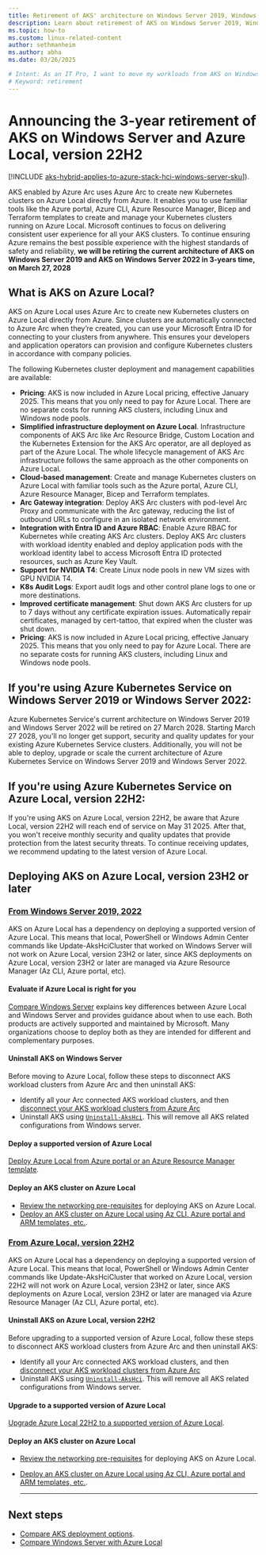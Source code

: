 ```yaml
---
title: Retirement of AKS' architecture on Windows Server 2019, Windows Server 2022 and Azure Local, version 22H2
description: Learn about retirement of AKS on Windows Server 2019, Windows Server 2022 and Azure Local, version 22H2
ms.topic: how-to
ms.custom: linux-related-content
author: sethmanheim
ms.author: abha 
ms.date: 03/26/2025

# Intent: As an IT Pro, I want to move my workloads from AKS on Windows Server to the latest version of AKS on Azure Local.
# Keyword: retirement
---
```


# Announcing the 3-year retirement of AKS on Windows Server and Azure Local, version 22H2

[!INCLUDE [aks-hybrid-applies-to-azure-stack-hci-windows-server-sku](includes/aks-hci-applies-to-skus/aks-hybrid-applies-to-azure-stack-hci-windows-server-sku.md)]).

AKS enabled by Azure Arc uses Azure Arc to create new Kubernetes clusters on Azure Local directly from Azure. It enables you to use familiar tools like the Azure portal, Azure CLI, Azure Resource Manager, Bicep and Terraform templates to create and manage your Kubernetes clusters running on Azure Local. Microsoft continues to focus on delivering consistent user experience for all your AKS clusters. To continue ensuring Azure remains the best possible experience with the highest standards of safety and reliability, **we will be retiring the current architecture of AKS on Windows Server 2019 and AKS on Windows Server 2022 in 3-years time, on March 27, 2028**

## What is AKS on Azure Local? 
AKS on Azure Local uses Azure Arc to create new Kubernetes clusters on Azure Local directly from Azure. Since clusters are automatically connected to Azure Arc when they’re created, you can use your Microsoft Entra ID for connecting to your clusters from anywhere. This ensures your developers and application operators can provision and configure Kubernetes clusters in accordance with company policies.

The following Kubernetes cluster deployment and management capabilities are available:

- **Pricing**: AKS is now included in Azure Local pricing, effective January 2025. This means that you only need to pay for Azure Local. There are no separate costs for running AKS clusters, including Linux and Windows node pools.
- **Simplified infrastructure deployment on Azure Local**. Infrastructure components of AKS Arc like Arc Resource Bridge, Custom Location and the Kubernetes Extension for the AKS Arc operator, are all deployed as part of the Azure Local. The whole lifecycle management of AKS Arc infrastructure follows the same approach as the other components on Azure Local.
- **Cloud-based management**: Create and manage Kubernetes clusters on Azure Local with familiar tools such as the Azure portal, Azure CLI, Azure Resource Manager, Bicep and Terraform templates.
- **Arc Gateway integration**: Deploy AKS Arc clusters with pod-level Arc Proxy and communicate with the Arc gateway, reducing the list of outbound URLs to configure in an isolated network environment.
- **Integration with Entra ID and Azure RBAC**: Enable Azure RBAC for Kubernetes while creating AKS Arc clusters.  Deploy AKS Arc clusters with workload identity enabled and deploy application pods with the workload identity label to access Microsoft Entra ID protected resources, such as Azure Key Vault. 
- **Support for NVIDIA T4**: Create Linux node pools in new VM sizes with GPU NVIDIA T4.
- **K8s Audit Logs**: Export audit logs and other control plane logs to one or more destinations.
- **Improved certificate management**: Shut down AKS Arc clusters for up to 7 days without any certificate expiration issues. Automatically repair certificates, managed by cert-tattoo, that expired when the cluster was shut down.
- **Pricing**: AKS is now included in Azure Local pricing, effective January 2025. This means that you only need to pay for Azure Local. There are no separate costs for running AKS clusters, including Linux and Windows node pools.

## If you're using Azure Kubernetes Service on Windows Server 2019 or Windows Server 2022:

Azure Kubernetes Service's current architecture on Windows Server 2019 and Windows Server 2022 will be retired on 27 March 2028. Starting March 27 2028, you'll no longer get support, security and quality updates for your existing Azure Kubernetes Service clusters. Additionally, you will not be able to deploy, upgrade or scale the current architecture of Azure Kubernetes Service on Windows Server 2019 and Windows Server 2022.

## If you're using Azure Kubernetes Service on Azure Local, version 22H2:

If you're using AKS on Azure Local, version 22H2, be aware that Azure Local, version 22H2 will reach end of service on May 31 2025. After that, you won't receive monthly security and quality updates that provide protection from the latest security threats. To continue receiving updates, we recommend updating to the latest version of Azure Local.

## Deploying AKS on Azure Local, version 23H2 or later

### [From Windows Server 2019, 2022](#tab/ws)

AKS on Azure Local has a dependency on deploying a supported version of Azure Local. This means that local, PowerShell or Windows Admin Center commands like Update-AksHciCluster that worked on Windows Server will not work on Azure Local, version 23H2 or later, since AKS deployments on Azure Local, version 23H2 or later are managed via Azure Resource Manager (Az CLI, Azure portal, etc).

#### Evaluate if Azure Local is right for you

[Compare Windows Server](/azure-local/concepts/compare-windows-server?) explains key differences between Azure Local and Windows Server and provides guidance about when to use each. Both products are actively supported and maintained by Microsoft. Many organizations choose to deploy both as they are intended for different and complementary purposes.

#### Uninstall AKS on Windows Server

Before moving to Azure Local, follow these steps to disconnect AKS workload clusters from Azure Arc and then uninstall AKS:
- Identify all your Arc connected AKS workload clusters, and then [disconnect your AKS workload clusters from Azure Arc](connect-to-arc#disconnect-your-aks-cluster-from-azure-arc.md)
- Uninstall AKS using [`Uninstall-AksHci`](/azure/aks/aksarc/reference/ps/uninstall-akshci). This will remove all AKS related configurations from Windows server.

#### Deploy a supported version of Azure Local

[Deploy Azure Local from Azure portal or an Azure Resource Manager template](/azure/aks/aksarc/reference/ps/uninstall-akshci).

#### Deploy an AKS cluster on Azure Local

- [Review the networking pre-requisites](aks-hci-network-system-requirements.md) for deploying AKS on Azure Local.
- [Deploy an AKS cluster on Azure Local using Az CLI, Azure portal and ARM templates, etc.](aks-create-clusters-cli).


### [From Azure Local, version 22H2](#tab/22H2)

AKS on Azure Local has a dependency on deploying a supported version of Azure Local. This means that local, PowerShell or Windows Admin Center commands like Update-AksHciCluster that worked on Azure Local, version 22H2 will not work on Azure Local, version 23H2 or later, since AKS deployments on Azure Local, version 23H2 or later are managed via Azure Resource Manager (Az CLI, Azure portal, etc).

#### Uninstall AKS on Azure Local, version 22H2

Before upgrading to a supported version of Azure Local, follow these steps to disconnect AKS workload clusters from Azure Arc and then uninstall AKS:
- Identify all your Arc connected AKS workload clusters, and then [disconnect your AKS workload clusters from Azure Arc](connect-to-arc#disconnect-your-aks-cluster-from-azure-arc.md)
- Uninstall AKS using [`Uninstall-AksHci`](/azure/aks/aksarc/reference/ps/uninstall-akshci). This will remove all AKS related configurations from Windows server.

#### Upgrade to a supported version of Azure Local

[Upgrade Azure Local 22H2 to a supported version of Azure Local](/azure-local/upgrade/about-upgrades-23h2).

#### Deploy an AKS cluster on Azure Local

- [Review the networking pre-requisites](aks-hci-network-system-requirements.md) for deploying AKS on Azure Local.
- [Deploy an AKS cluster on Azure Local using Az CLI, Azure portal and ARM templates, etc.](aks-create-clusters-cli).

   ---

## Next steps

- [Compare AKS deployment options](https://techcommunity.microsoft.com/blog/azurearcblog/comparing-feature-sets-for-aks-enabled-by-azure-arc-deployment-options/4188163).
- [Compare Windows Server with Azure Local](/azure-local/concepts/compare-windows-server?)
